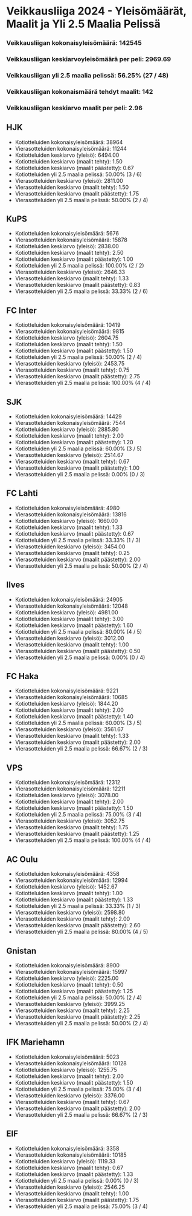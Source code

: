 # Veikkausliiga 2024 - Yleisömäärät, Maalit ja Yli 2.5 Maalia Pelissä

### Veikkausliigan kokonaisyleisömäärä: 142545
### Veikkausliigan keskiarvoyleisömäärä per peli: 2969.69
### Veikkausliigan yli 2.5 maalia pelissä: 56.25% (27 / 48)
### Veikkausliigan kokonaismäärä tehdyt maalit: 142
### Veikkausliigan keskiarvo maalit per peli: 2.96

## HJK
- Kotiotteluiden kokonaisyleisömäärä: 38964
- Vierasotteluiden kokonaisyleisömäärä: 11244
- Kotiotteluiden keskiarvo (yleisö): 6494.00
- Kotiotteluiden keskiarvo (maalit tehty): 1.50
- Kotiotteluiden keskiarvo (maalit päästetty): 0.67
- Kotiotteluiden yli 2.5 maalia pelissä: 50.00% (3 / 6)
- Vierasotteluiden keskiarvo (yleisö): 2811.00
- Vierasotteluiden keskiarvo (maalit tehty): 1.50
- Vierasotteluiden keskiarvo (maalit päästetty): 1.75
- Vierasotteluiden yli 2.5 maalia pelissä: 50.00% (2 / 4)

## KuPS
- Kotiotteluiden kokonaisyleisömäärä: 5676
- Vierasotteluiden kokonaisyleisömäärä: 15878
- Kotiotteluiden keskiarvo (yleisö): 2838.00
- Kotiotteluiden keskiarvo (maalit tehty): 2.50
- Kotiotteluiden keskiarvo (maalit päästetty): 1.00
- Kotiotteluiden yli 2.5 maalia pelissä: 100.00% (2 / 2)
- Vierasotteluiden keskiarvo (yleisö): 2646.33
- Vierasotteluiden keskiarvo (maalit tehty): 1.33
- Vierasotteluiden keskiarvo (maalit päästetty): 0.83
- Vierasotteluiden yli 2.5 maalia pelissä: 33.33% (2 / 6)

## FC Inter
- Kotiotteluiden kokonaisyleisömäärä: 10419
- Vierasotteluiden kokonaisyleisömäärä: 9815
- Kotiotteluiden keskiarvo (yleisö): 2604.75
- Kotiotteluiden keskiarvo (maalit tehty): 1.50
- Kotiotteluiden keskiarvo (maalit päästetty): 1.50
- Kotiotteluiden yli 2.5 maalia pelissä: 50.00% (2 / 4)
- Vierasotteluiden keskiarvo (yleisö): 2453.75
- Vierasotteluiden keskiarvo (maalit tehty): 0.75
- Vierasotteluiden keskiarvo (maalit päästetty): 2.75
- Vierasotteluiden yli 2.5 maalia pelissä: 100.00% (4 / 4)

## SJK
- Kotiotteluiden kokonaisyleisömäärä: 14429
- Vierasotteluiden kokonaisyleisömäärä: 7544
- Kotiotteluiden keskiarvo (yleisö): 2885.80
- Kotiotteluiden keskiarvo (maalit tehty): 2.00
- Kotiotteluiden keskiarvo (maalit päästetty): 1.20
- Kotiotteluiden yli 2.5 maalia pelissä: 60.00% (3 / 5)
- Vierasotteluiden keskiarvo (yleisö): 2514.67
- Vierasotteluiden keskiarvo (maalit tehty): 0.67
- Vierasotteluiden keskiarvo (maalit päästetty): 1.00
- Vierasotteluiden yli 2.5 maalia pelissä: 0.00% (0 / 3)

## FC Lahti
- Kotiotteluiden kokonaisyleisömäärä: 4980
- Vierasotteluiden kokonaisyleisömäärä: 13816
- Kotiotteluiden keskiarvo (yleisö): 1660.00
- Kotiotteluiden keskiarvo (maalit tehty): 1.33
- Kotiotteluiden keskiarvo (maalit päästetty): 0.67
- Kotiotteluiden yli 2.5 maalia pelissä: 33.33% (1 / 3)
- Vierasotteluiden keskiarvo (yleisö): 3454.00
- Vierasotteluiden keskiarvo (maalit tehty): 0.25
- Vierasotteluiden keskiarvo (maalit päästetty): 2.00
- Vierasotteluiden yli 2.5 maalia pelissä: 50.00% (2 / 4)

## Ilves
- Kotiotteluiden kokonaisyleisömäärä: 24905
- Vierasotteluiden kokonaisyleisömäärä: 12048
- Kotiotteluiden keskiarvo (yleisö): 4981.00
- Kotiotteluiden keskiarvo (maalit tehty): 3.00
- Kotiotteluiden keskiarvo (maalit päästetty): 1.60
- Kotiotteluiden yli 2.5 maalia pelissä: 80.00% (4 / 5)
- Vierasotteluiden keskiarvo (yleisö): 3012.00
- Vierasotteluiden keskiarvo (maalit tehty): 1.00
- Vierasotteluiden keskiarvo (maalit päästetty): 0.50
- Vierasotteluiden yli 2.5 maalia pelissä: 0.00% (0 / 4)

## FC Haka
- Kotiotteluiden kokonaisyleisömäärä: 9221
- Vierasotteluiden kokonaisyleisömäärä: 10685
- Kotiotteluiden keskiarvo (yleisö): 1844.20
- Kotiotteluiden keskiarvo (maalit tehty): 2.00
- Kotiotteluiden keskiarvo (maalit päästetty): 1.40
- Kotiotteluiden yli 2.5 maalia pelissä: 60.00% (3 / 5)
- Vierasotteluiden keskiarvo (yleisö): 3561.67
- Vierasotteluiden keskiarvo (maalit tehty): 1.33
- Vierasotteluiden keskiarvo (maalit päästetty): 2.00
- Vierasotteluiden yli 2.5 maalia pelissä: 66.67% (2 / 3)

## VPS
- Kotiotteluiden kokonaisyleisömäärä: 12312
- Vierasotteluiden kokonaisyleisömäärä: 12211
- Kotiotteluiden keskiarvo (yleisö): 3078.00
- Kotiotteluiden keskiarvo (maalit tehty): 2.00
- Kotiotteluiden keskiarvo (maalit päästetty): 1.50
- Kotiotteluiden yli 2.5 maalia pelissä: 75.00% (3 / 4)
- Vierasotteluiden keskiarvo (yleisö): 3052.75
- Vierasotteluiden keskiarvo (maalit tehty): 1.75
- Vierasotteluiden keskiarvo (maalit päästetty): 1.25
- Vierasotteluiden yli 2.5 maalia pelissä: 100.00% (4 / 4)

## AC Oulu
- Kotiotteluiden kokonaisyleisömäärä: 4358
- Vierasotteluiden kokonaisyleisömäärä: 12994
- Kotiotteluiden keskiarvo (yleisö): 1452.67
- Kotiotteluiden keskiarvo (maalit tehty): 1.00
- Kotiotteluiden keskiarvo (maalit päästetty): 1.33
- Kotiotteluiden yli 2.5 maalia pelissä: 33.33% (1 / 3)
- Vierasotteluiden keskiarvo (yleisö): 2598.80
- Vierasotteluiden keskiarvo (maalit tehty): 2.00
- Vierasotteluiden keskiarvo (maalit päästetty): 2.60
- Vierasotteluiden yli 2.5 maalia pelissä: 80.00% (4 / 5)

## Gnistan
- Kotiotteluiden kokonaisyleisömäärä: 8900
- Vierasotteluiden kokonaisyleisömäärä: 15997
- Kotiotteluiden keskiarvo (yleisö): 2225.00
- Kotiotteluiden keskiarvo (maalit tehty): 0.50
- Kotiotteluiden keskiarvo (maalit päästetty): 1.25
- Kotiotteluiden yli 2.5 maalia pelissä: 50.00% (2 / 4)
- Vierasotteluiden keskiarvo (yleisö): 3999.25
- Vierasotteluiden keskiarvo (maalit tehty): 2.25
- Vierasotteluiden keskiarvo (maalit päästetty): 2.25
- Vierasotteluiden yli 2.5 maalia pelissä: 50.00% (2 / 4)

## IFK Mariehamn
- Kotiotteluiden kokonaisyleisömäärä: 5023
- Vierasotteluiden kokonaisyleisömäärä: 10128
- Kotiotteluiden keskiarvo (yleisö): 1255.75
- Kotiotteluiden keskiarvo (maalit tehty): 2.00
- Kotiotteluiden keskiarvo (maalit päästetty): 1.50
- Kotiotteluiden yli 2.5 maalia pelissä: 75.00% (3 / 4)
- Vierasotteluiden keskiarvo (yleisö): 3376.00
- Vierasotteluiden keskiarvo (maalit tehty): 0.67
- Vierasotteluiden keskiarvo (maalit päästetty): 2.00
- Vierasotteluiden yli 2.5 maalia pelissä: 66.67% (2 / 3)

## EIF
- Kotiotteluiden kokonaisyleisömäärä: 3358
- Vierasotteluiden kokonaisyleisömäärä: 10185
- Kotiotteluiden keskiarvo (yleisö): 1119.33
- Kotiotteluiden keskiarvo (maalit tehty): 0.67
- Kotiotteluiden keskiarvo (maalit päästetty): 1.33
- Kotiotteluiden yli 2.5 maalia pelissä: 0.00% (0 / 3)
- Vierasotteluiden keskiarvo (yleisö): 2546.25
- Vierasotteluiden keskiarvo (maalit tehty): 1.00
- Vierasotteluiden keskiarvo (maalit päästetty): 1.75
- Vierasotteluiden yli 2.5 maalia pelissä: 75.00% (3 / 4)

